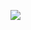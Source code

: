 <a href="https://www.facebook.com/groups/newellgaming"><img src="https://img.itch.zone/aW1nLzg3MDM4NjkucG5n/original/DhOaDs.png"></a><br>
